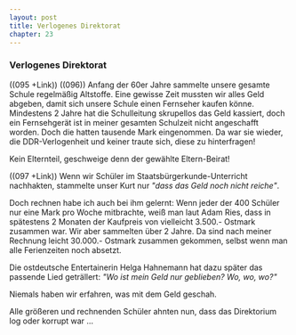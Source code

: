 ```yaml
---  
layout: post
title: Verlogenes Direktorat
chapter: 23
---  
```


### Verlogenes Direktorat

((095 +Link)) ((096)) Anfang der 60er Jahre sammelte unsere gesamte Schule
regelmäßig Altstoffe. Eine gewisse Zeit mussten wir alles Geld abgeben, damit
sich unsere Schule einen Fernseher kaufen könne. Mindestens 2 Jahre hat die
Schulleitung skrupellos das Geld kassiert, doch ein Fernsehgerät ist in meiner
gesamten Schulzeit nicht angeschafft worden. Doch die hatten tausende Mark
eingenommen. Da war sie wieder, die DDR-Verlogenheit und keiner traute sich,
diese zu hinterfragen!

Kein Elternteil, geschweige denn der gewählte Eltern-Beirat!

((097 +Link)) Wenn wir Schüler im Staatsbürgerkunde-Unterricht nachhakten,
stammelte unser Kurt nur _"dass das Geld noch nicht reiche"_.

Doch rechnen habe ich auch bei ihm gelernt: Wenn jeder der 400 Schüler nur
eine Mark pro Woche mitbrachte, weiß man laut Adam Ries, dass in spätestens 2
Monaten der Kaufpreis von vielleicht 3.500.- Ostmark zusammen war. Wir aber
sammelten über 2 Jahre. Da sind nach meiner Rechnung leicht 30.000.- Ostmark
zusammen gekommen, selbst wenn man alle Ferienzeiten noch absetzt.

Die ostdeutsche Entertainerin Helga Hahnemann hat dazu später das passende
Lied geträllert: _"Wo ist mein Geld nur geblieben? Wo, wo, wo?"_

Niemals haben wir erfahren, was mit dem Geld geschah.

Alle größeren und rechnenden Schüler ahnten nun, dass das Direktorium log oder
korrupt war …

